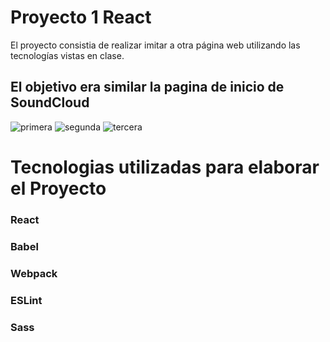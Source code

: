 # Proyecto 1 React
El proyecto consistia de realizar imitar a otra página web utilizando las tecnologías vistas en clase.
## El objetivo era similar la pagina de inicio de SoundCloud 
![primera](https://user-images.githubusercontent.com/53351491/115096595-17dc2400-9ee3-11eb-80a9-2d5f2cc694f2.PNG)
![segunda](https://user-images.githubusercontent.com/53351491/115096592-13b00680-9ee3-11eb-996b-ba342263616d.PNG)
![tercera](https://user-images.githubusercontent.com/53351491/115096587-114dac80-9ee3-11eb-8d76-5a4ba8ea95d0.PNG)
# Tecnologias utilizadas para elaborar el Proyecto
### React
### Babel
### Webpack
### ESLint
### Sass


